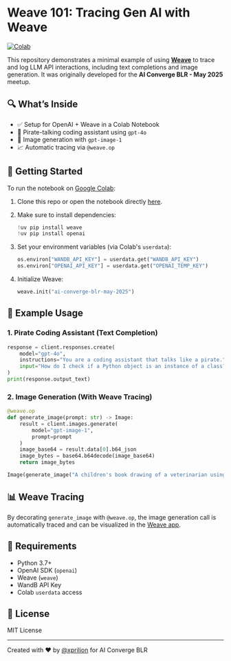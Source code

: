 # Weave 101: Tracing Gen AI with Weave

[![Colab](https://colab.research.google.com/assets/colab-badge.svg)](https://colab.research.google.com/drive/1Elm8me1v6qSjHGtLpEwJmHvMC_MQpYjv)

This repository demonstrates a minimal example of using **[Weave](https://wandb.ai/weave)** to trace and log LLM API interactions, including text completions and image generation. It was originally developed for the **AI Converge BLR - May 2025** meetup.

## 🔍 What’s Inside

* ✅ Setup for OpenAI + Weave in a Colab Notebook
* 🧐 Pirate-talking coding assistant using `gpt-4o`
* 🎨 Image generation with `gpt-image-1`
* 📈 Automatic tracing via `@weave.op`

## 🚀 Getting Started

To run the notebook on [Google Colab](https://colab.research.google.com):

1. Clone this repo or open the notebook directly [here](https://colab.research.google.com/drive/1Elm8me1v6qSjHGtLpEwJmHvMC_MQpYjv).

2. Make sure to install dependencies:

   ```python
   !uv pip install weave
   !uv pip install openai
   ```

3. Set your environment variables (via Colab's `userdata`):

   ```python
   os.environ["WANDB_API_KEY"] = userdata.get("WANDB_API_KEY")
   os.environ["OPENAI_API_KEY"] = userdata.get("OPENAI_TEMP_KEY")
   ```

4. Initialize Weave:

   ```python
   weave.init("ai-converge-blr-may-2025")
   ```

## 🧪 Example Usage

### 1. Pirate Coding Assistant (Text Completion)

```python
response = client.responses.create(
    model="gpt-4o",
    instructions="You are a coding assistant that talks like a pirate.",
    input="How do I check if a Python object is an instance of a class?",
)
print(response.output_text)
```

### 2. Image Generation (With Weave Tracing)

```python
@weave.op
def generate_image(prompt: str) -> Image:
    result = client.images.generate(
        model="gpt-image-1",
        prompt=prompt
    )
    image_base64 = result.data[0].b64_json
    image_bytes = base64.b64decode(image_base64)
    return image_bytes

Image(generate_image("A children's book drawing of a veterinarian using a stethoscope to listen to the heartbeat of a baby otter."))
```

## 📊 Weave Tracing

By decorating `generate_image` with `@weave.op`, the image generation call is automatically traced and can be visualized in the [Weave app](https://wandb.ai/weave).

## 🧰 Requirements

* Python 3.7+
* OpenAI SDK (`openai`)
* Weave (`weave`)
* WandB API Key
* Colab `userdata` access

## 📌 License

MIT License

---

Created with ❤️ by [@xprilion](https://github.com/xprilion) for AI Converge BLR

